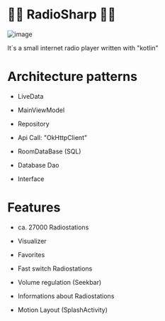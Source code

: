 # 🎵🎶 RadioSharp 🎵🎶 
![image](https://user-images.githubusercontent.com/115455827/217231122-317a7e3f-d150-4c66-8468-41357762f540.png)

It´s a small internet radio player written with "kotlin"

# Architecture patterns

- LiveData
* MainViewModel
+ Repository
- Api Call: "OkHttpClient"
* RoomDataBase (SQL)
+ Database Dao
- Interface


# Features

- ca. 27000 Radiostations
* Visualizer
+ Favorites
- Fast switch Radiostations
* Volume regulation (Seekbar) 
+ Informations about Radiostations
- Motion Layout (SplashActivity)

   
   
   
   
